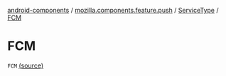 [android-components](../../index.md) / [mozilla.components.feature.push](../index.md) / [ServiceType](index.md) / [FCM](./-f-c-m.md)

# FCM

`FCM` [(source)](https://github.com/mozilla-mobile/android-components/blob/master/components/feature/push/src/main/java/mozilla/components/feature/push/AutoPushFeature.kt#L400)